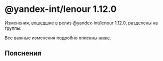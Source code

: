 # @yandex-int/lenour 1.12.0

<!-- ЧЕЛОВЕЧЕСКОЕ ВСТУПЛЕНИЕ -->

Изменения, вошедшие в релиз @yandex-int/lenour 1.12.0, разделены на группы:

Все важные изменения подробно описаны [ниже](#Пояснения).

## Пояснения

